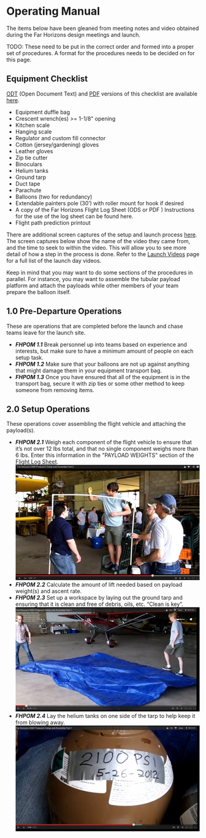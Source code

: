 # Operating Manual

The items below have been gleaned from meeting notes and video obtained during the Far Horizons design meetings and launch.

TODO: These need to be put in the correct order and formed into a proper set of procedures. A format for the procedures needs to be decided on for this page.

## Equipment Checklist

[ODT](https://github.com/jmwright/far-horizons-project/blob/main/Documents/Operations_Documents/Equipment_Checklist.odt) (Open Document Text) and [PDF](https://github.com/jmwright/far-horizons-project/blob/main/Documents/Operations_Documents/Equipment_Checklist.pdf) versions of this checklist are available [here](https://github.com/jmwright/far-horizons-project/tree/main/Documents/Operations_Documents).

* Equipment duffle bag
* Crescent wrench(es) >= 1-1/8" opening
* Kitchen scale
* Hanging scale
* Regulator and custom fill connector
* Cotton (jersey/gardening) gloves
* Leather gloves
* Zip tie cutter
* Binoculars
* Helium tanks
* Ground tarp
* Duct tape
* Parachute
* Balloons (two for redundancy)
* Extendable painters pole (30’) with roller mount for hook if desired
* A copy of the Far Horizons Flight Log Sheet (ODS or PDF ) Instructions for the use of the log sheet can be found here.
* Flight path prediction printout

There are additional screen captures of the setup and launch process [here](https://github.com/jmwright/far-horizons-project/tree/main/Documents/Images/Still_Frames). The screen captures below show the name of the video they came from, and the time to seek to within the video. This will allow you to see more detail of how a step in the process is done. Refer to the [Launch Videos](launch_videos.md) page for a full list of the launch day videos.

Keep in mind that you may want to do some sections of the procedures in parallel. For instance, you may want to assemble the tubular payload platform and attach the payloads while other members of your team prepare the balloon itself.

## 1.0 Pre-Departure Operations

These are operations that are completed before the launch and chase teams leave for the launch site.

* ***FHPOM 1.1*** Break personnel up into teams based on experience and interests, but make sure to have a minimum amount of people on each setup task.
* ***FHPOM 1.2*** Make sure that your balloons are not up against anything that might damage them in your equipment transport bag.
* ***FHPOM 1.3*** Once you have ensured that all of the equipment is in the transport bag, secure it with zip ties or some other method to keep someone from removing items.

## 2.0 Setup Operations

These operations cover assembling the flight vehicle and attaching the payload(s).

* ***FHPOM 2.1*** Weigh each component of the flight vehicle to ensure that it’s not over 12 lbs total, and that no single component weighs more than 6 lbs. Enter this information in the "PAYLOAD WEIGHTS" section of the [Flight Log Sheet](https://github.com/jmwright/far-horizons-project/tree/main/Documents/Operations_Documents).
![Weighing each component](https://github.com/jmwright/far-horizons-project/raw/main/Documents/Images/Still_Frames/4-weighing%20the%20frame%20two-%20FH%20Prelaunch%20Setup%20Assembly%20Part%202.jpg)
* ***FHPOM 2.2*** Calculate the amount of lift needed based on payload weight(s) and ascent rate.
* ***FHPOM 2.3*** Set up a workspace by laying out the ground tarp and ensuring that it is clean and free of debris, oils, etc. “Clean is key”.
![Ground tarp](https://github.com/jmwright/far-horizons-project/raw/main/Documents/Images/Still_Frames/Far%20Horizons%20HAB%20-%20Prelaunch%20Setup%20and%20Assembly%20Part%201%20-%20ground%20tarp.jpg)
* ***FHPOM 2.4*** Lay the helium tanks on one side of the tarp to help keep it from blowing away.
![K helium tank](https://github.com/jmwright/far-horizons-project/raw/main/Documents/Images/Still_Frames/Far%20Horizons%20HAB%20-%20Prelaunch%20Setup%20and%20Assembly%20Part%201%20-%20K%20helium%20tank.jpg)
